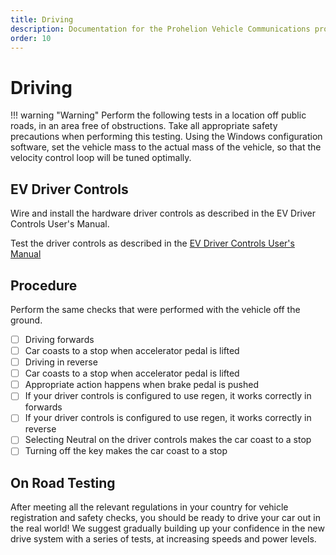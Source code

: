 ```yaml
---
title: Driving
description: Documentation for the Prohelion Vehicle Communications protocol
order: 10
---
```


# Driving

!!! warning "Warning"
    Perform the following tests in a location off public roads, in an area free of obstructions.  Take all appropriate safety precautions when performing this testing. Using the Windows configuration software, set the vehicle mass to the actual mass of the vehicle, so that the velocity control loop will be tuned optimally.

## EV Driver Controls 

Wire and install the hardware driver controls as described in the EV Driver Controls User's Manual.

Test the driver controls as described in the [EV Driver Controls User's Manual](http://localhost:4000/Electric_Vehicle_Driver_Controls/EV_Driver_Controls_User_Manual/index.md)

## Procedure 

Perform the same checks that were performed with the vehicle off the ground.

- [ ] Driving forwards
- [ ] Car coasts to a stop when accelerator pedal is lifted
- [ ] Driving in reverse
- [ ] Car coasts to a stop when accelerator pedal is lifted
- [ ] Appropriate action happens when brake pedal is pushed
- [ ] If your driver controls is configured to use regen, it works correctly in forwards
- [ ] If your driver controls is configured to use regen, it works correctly in reverse
- [ ] Selecting Neutral on the driver controls makes the car coast to a stop
- [ ] Turning off the key makes the car coast to a stop

## On Road Testing

After meeting all the relevant regulations in your country for vehicle registration and safety checks, you should be ready to drive your car out in the real world!  We suggest gradually building up your confidence in the new drive system with a series of tests, at increasing speeds and power levels.  